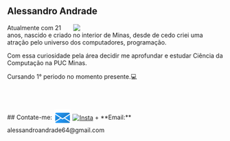 ## Alessandro Andrade 

<div>
  
  <div>
  <img align="right" src="img/nostalgia.jpg"
    width="350"/>
  </div>
  
  <div align="left">
    <p> Atualmente com 21 anos, nascido e criado no interior de Minas, desde de cedo criei uma atração pelo universo dos computadores, programação.</p>
    <p> Com essa curiosidade pela área decidir me aprofundar e estudar Ciência da Computação na PUC Minas. </p>
    <p> Cursando 1° periodo no momento presente.💻</p>
    
  
<br/><br/>

  <div align="left">
  ## Contate-me:
<a href="mailto:alessandroandrade64@gmail.com"><img src="img/logo-email.png" alt="Gmail" style="width:40px;" align="center"></a> <a href="https://www.instagram.com/ale.andrade._/"><img src="Images/logo-insta.png" alt="Insta" style="width:40px;" align="center"></a>
+ **Email:** alessandroandrade64@gmail.com
  
</div>

